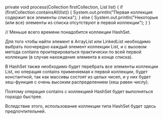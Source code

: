 private void process(Collection<Integer> firstCollection, List<Integer> list) {
if (firstCollection.containsAll(list)) {
System.out.println("Первая коллекция содержит все элементы списка");
} else {
System.out.println("Некоторые (или все) элементы из списка отсутствуют в первой коллекции");
}
}

// Меньше всего времени понадобится коллекции HashSet.

Для того чтобы найти элемент в ArrayList или LinkedList необходимо выбрать поочередно каждый элемент коллекции List, и с вызовом метода contains проитерироваться практически по всей первой коллекции (в случае нахождения элемента в конце списка).

В HashSet также необходимо будет перебрать все элементы коллекции List, но операция contains применяемая к первой коллекции, будет константной, так как массивы состоят из целых чисеп, и у них будет хеш-функция с очень высоким распределением (хеш равен числу).

Поэтому операция contains с коллекцией HashSet будет выполняться гораздо быстрее.

Вследствие этого, использование коллекции типа HashSet будет здесь предпочтительней.